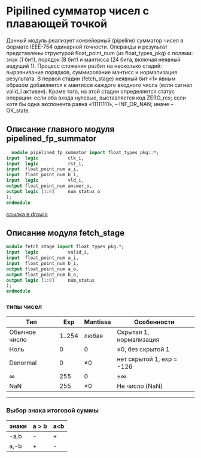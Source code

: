 # Pipilined сумматор чисел с плавающей точкой
  Данный модуль реализует конвейерный (pipeline) сумматор чисел в формате IEEE-754 одинарной точности. Операнды и результат представлены структурой float_point_num (из float_types_pkg) с полями: знак (1 бит), порядок (8 бит) и мантисса (24 бита, включая неявный ведущий 1). Процесс сложения разбит на несколько стадий: выравнивание порядков, суммирование мантисс и нормализация результата. В первой стадии (fetch_stage) неявный бит «1» явным образом добавляется к мантиссе каждого входного числа (если сигнал valid_i активен). Кроме того, на этой стадии определяется статус операции: если оба входа нулевые, выставляется код ZERO_res; если хотя бы одна экспонента равна «11111111», – INF_OR_NAN; иначе – OK_state.

## Описание главного модуля pipelined_fp_summator

  ```sv
    module pipelined_fp_summator import float_types_pkg::*;
  input  logic           clk_i,
  input  logic           rst_i,
  input  float_point_num a_i,
  input  float_point_num b_i,
  input  logic           vld_i,
  output float_point_num answer_o,
  output logic [1:0]     num_status_o
  );
  endmodule
  ```


  [ссылка в drawio](https://viewer.diagrams.net/index.html?tags=%7B%7D&lightbox=1&highlight=0000ff&edit=_blank&layers=1&nav=1&title=pipiline_fpu_summator.drawio&dark=auto#R%3Cmxfile%3E%3Cdiagram%20name%3D%22%D0%A1%D1%82%D1%80%D0%B0%D0%BD%D0%B8%D1%86%D0%B0%20%E2%80%94%201%22%20id%3D%22OFzG4s3xbjuP8PP5mnqq%22%3E7R1bc5s6%2Btd4ZvchHgkhLo9x2p7dOb1NszM9PS8eYpOYLTZeIE3SX78SRoAuxtgGQYLz0BoBMv7udyboZv38R%2BxtV5%2BipR9ODLB8nqB3E8MwHGyQ%2F%2BjKy24FYpCvPMTBMl8rF26D336%2BCPLVx2DpJ9yFaRSFabDlFxfRZuMvUm7Ni%2BPoib%2FsPgr5b916D760cLvwQnn1e7BMV7tVx7DL9X%2F5wcOKfTO03N2Ztccuzn9JsvKW0VNlCb2foJs4itLdp%2FXzjR9S6DG47O77sOds8WCxv0mb3PD90531fBN8d2%2F964c%2FvnxPgh%2BrKwis3T6%2FvPAx%2F8n546YvDAZx9LhZ%2BnQbOEGzp1WQ%2Brdbb0HPPhG0k7VVug7z0%2FJj5U%2F6y49T%2F7mylD%2FmH3609tP4hVzCyAbkIHvhaeGpRIAB3XxxVYU%2BsPNVL0f7Q7F5CRnyIQeOGlBP26s%2Fb%2Fzte%2BPLf%2Bbb5W04n%2F%2F9%2FgpiS4KLvySkkh9GcbqKHqKNF74vV2cl5AA5Kq%2F5GEXbHF7%2F9dP0Jad77zGNeGjeB2F4E4VRnH0j8ghoDEzWkzSOfvrsTEhBcLX04p%2F%2FIBdZHwCgECQ%2FFLku%2FfzP4g5GwyZZ8Z%2BD9K%2F8e%2BjnH%2FQxpzg%2FevecP3V28JIf7MVuEj3GC78OgDC%2FkkKtlgpiP%2FTS4BfPgCqE5rd%2BjQLyMAX1YFugHkegid2j5ndVGUbYyHb5jSxT2Cj14gc%2FlTbK6Kv4PeeQHO6D5Ahm45e%2FGPLpwY4wbMyOS9LIjhht1NEkACVN0k8fPsg0iXqgSTNXKRkm6640kR7qlWQfPJF6IYYut5Ph4q7IV61aoKxJeiTfQ9R7BhU1pCHcOgmdp9EOK36yC7Gz%2FMNK30u2O%2BPrPnimyOP0Fi8JrncqTKmdKpouV2Jkp2iTVtbvs7927AzoQo5DELQlQwMqzYyOUOL2YmPo5xijKcfgToTudRx7L5ULtlQEJjUy2eJlsmngWtErXo9cLJDG7glaFrfmaIlHCRDGTK%2BceFwHtEo8dTDVrQveY2jKnso%2BiS%2FpiJmR64hWdIGIJtnp7EoX7OFnKOPgLfIzaqoMzEGZT%2BhiPgksg7DTr%2FlkNkDJZnlNo4LkaBF6SRIseEzw%2FHMqMwhRGwt4LjEtFWgy3tkWKH1n5glbdQg67Ks25JMKmrACTWztTIcWCTY2Q8qx%2Fqxgqxuuze%2FTcTAGS7QVRsHDgixN8Iz8RnRNPpBly1tT5t7cJfQ%2Fbx5IJEi4KxXYn7D4hlIkQbVPKGNGeTBYeOF1fmIdLJc78e4nwW%2FvLtuKkk1ufJB98Yx%2BPdmLSPRkJ9yhRHGbaOML5JkvtSAOTINHkIMV0kBBZ6grcdAgsj0GcWAMSxyoreHjw1s2FDbSKw9sibh%2BhcsxcbvNi3VXNpdVVNQZszsXZq9YpcNkdmSh6ans7ohb6WV3t6H6B3cjkgGiaYdULrNOIcA8iyEls20hnlPEdypQQobKTeosl40vvquNBaworVUFUjrDSRPndVw4Qaa%2BEFxt%2BuGCk1o7Ty9Omnh1bxsnEDgDE14QuDIStBdHAeB4FYOaO4Pt%2BkTBwSg1zu3Nrus%2FILRFKdhZ2UbtD70w2JA0URP3dmxI6V0VyU7hxLBC6urdkQ8PafbDdwsUMBy6rP89RuzE1c59uyYXQHv7vLstP882%2BuCni1W2Ay1Yznclj73bmP8yslx5gBadURVh8VK8BUQ7TODVuZWmTrfSkm3zMQX2bUEjEaNQQohefMh2%2BbiCr7YlsIgjs4jW6KslW%2BVjCoSJHKISWXo5RDbivDkYDT4gQEMTWbIBdzdmhPTPIbLxtnlcz4l5lT4m8%2Bj1mU0QCJ0DSEHztgLEYldLeyk5WU3fh5GXzjPKnBNwS1BOnoJ16O0IkRi2LH5AQbRYBeHyo%2FcSPdLnJnha%2FGRHs1UUB7%2FJ9V5YkLYXp3ncAAHuilt6Z75nxjL%2BVwZ2KCx98p65Cz96ScqeJgpDb5sEO3ajN66JWx5sZlGaRuv8Ig2dcnwGxgINTWVo1CA9%2F7ZvxEn0Ng%2FkB5atVTyFOQoKg6gBF3sh4ZiNl%2FozygWJRGkthDEcVZyQL86ZUCDwS2H0ECwaXNd4KclEwV4vrKkIZrIm9O%2FTOkmTEGILNg8fs8uyJr985VuODLoUkdsJI9I8%2BIrc6G8kZTGjNbk01U1TmjfkGJbHmSbZRjHx8zfk8b0gI16fsMaTT9mDSDYiQyt66GguqBcmh3njhSe63txGRxVJa0qCNK9s76kqI2f95%2B2FrHohK0X6VjNZqWKBx5CVgcpyhbW3qYsSXQipO0JShS%2B1EhI0esnalIVVZS3Vj0m1lKpRYdXSAcBGEo3SoDUGwDyzpRM0LrZme%2FbcZgQNoRrfsK0qhRy%2BASNQe4Np47rru2lMKhDBRTLud8FwgXZ5yjzA1pkUCCIqndy2PDAoFpVge6rwwewpgyTH5rZYG9dietZQqAxR4sfBztrvB3QOnLLUPoMeQlPWQs7JyKmFZPCxX9Q%2B8Jj8fZVSstOcOASNxycwf7N3KSm25ubp7v1SUrgBW%2FVSEju47vqupKScobobsJScEuLj0YCcqYkwKP6sQYjNBvVfQxCbAiyJhAS4FpYdylB1K3Yvg2wEUXjvWY5aFN7YlPQmYiW%2ByYth03Y4QTwFRDvVC%2BPs6KsfBwSMNERczK7RN%2BKGVY701S4vS1RkUP4v%2FwyOel0EppbYFLSn5EkhrYHD7WYioU1gT7%2FB0XoE7GkX3%2FtkRYm3%2BoaO9ALs23axHKPKNPAUhtHp%2BDEb9LBFA1r3%2B85TVtDpF9W8bDSObJNqdbDdGRYtbOz3Dw7%2Fl3lOBoNBMTtN4T5qrYtmDzD2tsTmwx%2F1NCZikVCamQmKam1%2BI1ewoLueEAnlTq44SSUSe6tlJQzcLB%2Fdc01JQUbD0ME65nWeo2obB4%2BYizAYVXvp1St0JpOgVu%2Bqtkmz3ihUbdM5WZpUrUgoJ6taYSM2b0abrpUrihbhz%2FHoWsFk6ruAE7LxxkNq9keuyUFJVZDHErN86LXDLH%2BDoQhvXFthoXUM9906VlQNjBgppj00pJg9m%2B98pvdQrFRrPQwjzwaD8gdmrLMnHzGnWQKnWTaeor7tdbPnePVZzNZtWYXRdCQuNIc1E7d48guzFcxmY2tqKPok9Jobqg7m8bSfWUL3mWUpBaDm6ls5YDGmlkARJ7ap5BPNOJF9%2FDF1%2BpuYLyVSua%2BaESL30IypsVys7RoAQpTdJx0NPcm6U8gGq%2BB%2Bt9Fbn31iikJR1dDJ%2Bsr0IJzpySGF2VyhmErFFkgV0%2B4SThfT14UD9DPRJVnnQl6L2KoeRq1IYdXHep3%2FvaA87JKjHIKHXfL2BwWeSf%2BXIabQEANgljNlpTP98YACD8MNgJ3DO41ratlEvcHwzmXYrMQ7xUTg%2FjR6B3MXCZTULsgtnVIDbt%2B85%2BEKfWuWayh6Vw2gyF2LA2pbzBH03KA%2BOafup9uEHEuzHRaqzDHRL1SVfUZGL6ZfRe3Zw82yqpCqBuIw2mkdoTnW4t9VevB6J1f43TZBMahyQd08prQ3kNFPc6yN4bRIDBTGaqXHs9%2BGWLNBjKPXhljbMaaWqMkIRKBT9sNC2XzRPVKAmVCD0GvHCcBuM99m45pwNLDMtymHme6GLGQQEBmiyMMRww9IZ3sWPEPvxM8Ej8sDEjpEltcBUr%2FckeX3mNKbUtrAUvk4evNpivc%2BjSnB6QrGjiq60BVC1K9df1UtXJJyxsC%2FVytn%2BG52U4ezgz4H62XtfECEKbEp4vdoa4gDBqbyi9pyR5RgdHr2f48jMDasBEyR5UzKgSVXdIaHMambWUIPDoxyOIdeDxuTLBNzkLJZiqQHygbdULbpqllob3OVeAOyjVZZoR5D1fZlP5lnQ5OHZjVDZMlzqyxsTpVz1vWbyE1eEdXvsCrkysOqLMOdum5PzrlazQ1qjkr7vabnCFS3qanQesj5RAVviLkrs14MSjdASyCoTsSgnNCiYnBX%2FTZIMQj3je%2ByEZ4i%2BWy%2FopFp2YGLRnsvUCGYunLAps9IAnslWq8T%2FVodGnXyJCu98%2FyOmFDFLIKuzVqL%2BcxF0Sq%2FQ%2BMOf1OsHxS9%2FD0t%2Fsebx4Ljxwa3dCvmmekzDMvC1jEeRjdvNE4f6OKNXUJqX6zdPZVTbAdOLX7UpSG%2B0qe9eRhqG09ps1DXreW3Zw05fKmaW25hd8pmU1RUtKMzimnsNShHhRzbEpFjK97k7OrETIMMuu5uCli0TxzfTlH27LUOKVXd%2FrmNRm6jRqMjyvx2a8vgl7jU%2FjOKb%2FQ5vhuqWOOet0VpoOdFh5bwIhLLdlT5bK5sUTXfqivCVeWqj6OBOjKdJ7QidQ%2FWxyLZRYml6pNTveuyM7GufNtghqNk620a8f2%2BCuQyIl4gfbfn2JFumXLg3dKJdNVLloMpfTXfaHFi28oufq1okRMh3iZ58uMxmb6O2PHEimD78kj292zsFZAUOVfUirhaR8tcSuZGhSwll%2F4mitdBSMA9TzIvZ%2BTS0jEFzlS9D1XVuNNdaY3slUroeOvdVFhMzGOtnYi12boLXiZCyqVnvFw612W8OFqnaanti74n1x3XwbQXDdV4upoAFU3vaoi0%2Fu6o8xjn0vIOXSwqGtkA1Ms1vRTWynneZjnkKprOYCBF5%2FurYKBL37vEQKrMgVYGMnopuRhYM3RtN%2BzhurTWm8ZOrD8Q%2B2AR1wd7%2BAY7n8bfbaX6oOoVXiXBmfCNEJyZv2qpU4JTvKnAm4fKgOpAyiB5oBqgqMLTVfCohqNcmyEBcAj1joJIU3t2msu%2FFVN5a4hPV4JeKIxDrOKumqBX5TgNNiun%2FTqGi48lJT%2BQZU1ZcKAvKxHJSaljM5GHss%2B0PXXkwXWRIYvK1b7yz6hB98%2FY2NE0jCnqmR1N2aRpvTDgwo%2BygsRKSayVJc0GVtjoWNKRDRe9%2FKicgDGymg1RedkyUvQWbPQ85q%2FS49NtQkU13ug1xIMVw41GJ8rE4eaqtm%2B9ouyEmsOjSmrKqqmRWxcOEv08GfVai6mwyrQ4t%2B7c2WNmfo7itUfrqiZjeAMHtFzRtTNkPterHvtJ%2FBSTX1i7XjEtcP%2FIF6ZSr8DUBPaED%2BBbxgHFmh0dGBkzkAkHqJv%2BQf0TDsz8hT7dZpL2q6qz22Kg2Bczob%2FwLS2Bpu0eycrb0o8pkY3%2B74iiZLatsFOxXuGxQ9ZaZqTdlnq3i2yA6%2FJNeiajl2oLj6r%2FzOkqCwDBq0q2n%2B6RMGV3UOC5vb3WpPa5pSJ%2FCW19ZwrLxuycujGAqrCk%2FjShO%2FQ0IYGV1F2tClbozhG6Cu9X75tbHIcXEK57iml1uthwmha2MT4ditjoZfjiK56k0fV8DCxEVWDDiYjSRmXIsjAi9M7DcN%2FeRKR%2BBht1PoVTbME5meLs0yjuWCdP%2BqK2xxXtMYFfc%2FnfvUen7qjCBDc2wpUzVYI%2FXR%2B6jfWh2wmRH09SgrR0D7y5RbqBZfY6pUFXjhuwdwHH%2FgP5F5Uxyb1mv6YaLUPot3RV9eJsZhPnxHbWcqsqBRI5%2Bm1nbcgDCM4XxIqR%2F1rzNm6TUp3NkrBT9ESOFqGXJMFCdLaqYlaQfT6GpkL28UiaGaURcHOjNgKsLo2A86IMFeSpAkNs7UxTwcDsbWWMfBAQ3fHG5gJ2hL0Maa%2BjDYbWjVhVm%2F7YRYbbu8iAQA53XWTGsSZVTzLDgu3JDGJ1DU5mQKCKI7ZZiLB5XM%2BJlZc%2BJpdiBEOcXYstRymetE72YAOrKyQQRsHDgiwRmCECo2tAIScnu0Y3mocgkG8bUtZE6n3nEZA9hZLnJMwkT8E69HYgInqYBQQooBerIFx%2B9F6iR%2FrM5P7FT3Y0W0Vx8Jtc75VhUS9O80AAAtwVt%2FTOfM8Mmf5XBnMoLH3ynrkLP3pJyp4mCkNvmwQ7QqA3romwDDazKE2j9aRRRqgNjPP4tm1j6sgzCpUoh%2BJQ3xZxLrshX%2F7MUO6rctL0AsCEisymTRmI8XDo36d1HExk%2ByLYPHzMLsuCM%2FnKtxw4dCkit9%2BHmcWzIjf6G4nVae78hqpMKntuyDEsjzM5sI1iYkhuyON7QYZgn5DPk59k9fU0o1WRIkdTygFmO0xArN5MEUnQLCBkv%2BDfnz%2FMo3j%2B%2BfrzjjyYVLvQhlbasHqnDSj7Jn%2B%2F%2F%2FZlTsRxITjgRXD0QRxud8RBDuOIWumlK0F%2B2OoTsebpFf8H%3C%2Fdiagram%3E%3C%2Fmxfile%3E#%7B%22pageId%22%3A%22OFzG4s3xbjuP8PP5mnqq%22%7D)



## Описание модуля fetch_stage


  ```sv
  module fetch_stage import float_types_pkg.*;
  input  logic           valid_i,
  input  float_point_num a_i,
  input  float_point_num b_i,
  output float_point_num a_o,
  output float_point_num b_o,
  output logic [1:0]     num_status
  );
  endmodule
  ```



### типы чисел

| Тип               | Exp    | Mantissa | Особенности               |
| ----------------- | ------ | -------- | ------------------------- |
| Обычное число | 1..254 | любая    | Скрытая 1, нормализация   |
| Ноль          | 0      | 0        | ±0, без скрытой 1         |
| Denormal      | 0      | ≠0       | нет скрытой 1, exp = -126 |
| ∞             | 255    | 0        | ±∞                        |
| NaN           | 255    | ≠0       | Не число (NaN)            |

---

### Выбор знака итоговой суммы

|знаки|a > b|a<b|
|-----|-----|---|
|-a,b | -   | + |
|a,-b | +   | - |
